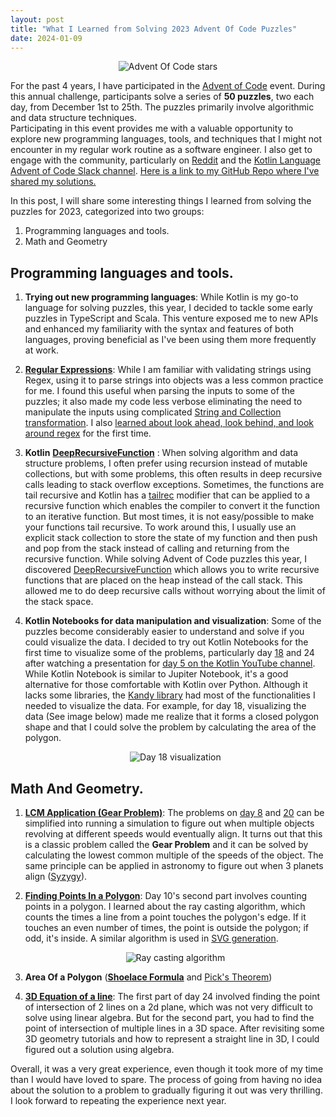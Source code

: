 ```yaml
---
layout: post
title: "What I Learned from Solving 2023 Advent Of Code Puzzles"
date: 2024-01-09
---
```


<p align="center">  
 <img src="/img/advent_of_code_ozioma_stars.png" alt="Advent Of Code stars">  
</p>  

For the past 4 years, I have participated in the [Advent of Code](https://adventofcode.com/2023/about) event. During this annual challenge, participants solve a series of **50 puzzles**, two each day, from December 1st to 25th. The puzzles primarily involve algorithmic and data structure techniques.  
Participating in this event provides me with a valuable opportunity to explore new programming languages, tools, and techniques that I might not encounter in my regular work routine as a software engineer. I also get to engage with the community, particularly on [Reddit](https://www.reddit.com/r/adventofcode/) and the [Kotlin Language Advent of Code Slack channel](https://kotlinlang.slack.com/archives/C87V9MQFK).
[Here is a link to my GitHub Repo where I've shared my solutions.](https://github.com/Oziomajnr/AdventOfCodeSolutions/tree/main/solutions/src/2023)

In this post, I will share some interesting things I learned from solving the puzzles for 2023, categorized into two groups:

1. Programming languages and tools.
2. Math and Geometry

## Programming languages and tools.

1. **Trying out new programming languages**:  While Kotlin is my go-to language for solving puzzles, this year, I decided to tackle some early puzzles in TypeScript and Scala. This venture exposed me to new APIs and enhanced my familiarity with the syntax and features of both languages, proving beneficial as I've been using them more frequently at work.

2. [**Regular Expressions**](https://en.wikipedia.org/wiki/Regular_expression#): While I am familiar with validating strings using Regex, using it to parse strings into objects was a less common practice for me. I found this useful when parsing the inputs to some of the puzzles; it also made my code less verbose eliminating the need to manipulate the inputs using complicated [String and Collection transformation](https://kotlinlang.org/docs/collection-transformations.html#string-representation). I also [learned about look ahead, look behind, and look around regex](https://www.regular-expressions.info/lookaround.html) for the first time.

3. **Kotlin** [**DeepRecursiveFunction**](https://kotlinlang.org/api/latest/jvm/stdlib/kotlin/-deep-recursive-function/) : When solving algorithm and data structure problems, I often prefer using recursion instead of mutable collections, but with some problems, this often results in deep recursive calls leading to stack overflow exceptions. Sometimes, the functions are tail recursive and Kotlin has a [tailrec](https://kotlinlang.org/docs/functions.html#tail-recursive-functions) modifier that can be applied to a recursive function which enables the compiler to convert it the function to an iterative function. But most times, it is not easy/possible to make your functions tail recursive. To work around this, I usually use an explicit stack collection to store the state of my function and then push and pop from the stack instead of calling and returning from the recursive function. While solving Advent of Code puzzles this year, I discovered [DeepRecursiveFunction](https://kotlinlang.org/api/latest/jvm/stdlib/kotlin/-deep-recursive-function/) which allows you to write recursive functions that are placed on the heap instead of the call stack. This allowed me to do deep recursive calls without worrying about the limit of the stack space.

4. **Kotlin Notebooks for data manipulation and visualization**:  Some of the puzzles become considerably easier to understand and solve if you could visualize the data. I decided to try out Kotlin Notebooks for the first time to visualize some of the problems, particularly day [18](https://adventofcode.com/2023/day/18) and 24 after watching a presentation for [day 5 on the Kotlin YouTube channel](https://www.youtube.com/watch?v=gLuXUlc6CnE). While Kotlin Notebook is similar to Jupiter Notebook, it's a good alternative for those comfortable with Kotlin over Python. Although it lacks some libraries, the [Kandy library](https://kotlin.github.io/kandy/welcome.html) had most of the functionalities I needed to visualize the data. For example, for day 18, visualizing the data (See image below) made me realize that it forms a closed polygon shape and that I could solve the problem by calculating the area of the polygon.

    <p align="center">  
     <img src="/img/advent_of_code_map.png" alt="Day 18 visualization">  
    </p>  

## Math And Geometry.

1. [**LCM Application (Gear Problem)**](https://en.wikipedia.org/wiki/Least_common_multiple#Gears_problem):  The problems on [day 8](https://adventofcode.com/2023/day/8) and [20](https://adventofcode.com/2023/day/20) can be simplified into running a simulation to figure out when multiple objects revolving at different speeds would eventually align. It turns out that this is a classic problem called the **Gear Problem** and it can be solved by calculating the lowest common multiple of the speeds of the object. The same principle can be applied in astronomy to figure out when 3 planets align ([Syzygy](https://en.wikipedia.org/wiki/Syzygy_%28astronomy%29)).

2. [**Finding Points In a Polygon**](https://en.wikipedia.org/wiki/Point_in_polygon#Ray_casting_algorithm):  Day 10's second part involves counting points in a polygon. I learned about the ray casting algorithm, which counts the times a line from a point touches the polygon's edge. If it touches an even number of times, the point is outside the polygon; if odd, it's inside. A similar algorithm is used in [SVG generation](https://en.wikipedia.org/wiki/Point_in_polygon#SVG).

    <p align="center">  
     <img src="/img/ray_casting.png" alt="Ray casting algorithm">  
    </p>

3. **Area Of a Polygon** ([**Shoelace Formula**](https://en.wikipedia.org/wiki/Shoelace_formula) and [Pick's  Theorem](https://en.wikipedia.org/wiki/Pick%27s_theorem))

4. [**3D Equation of a line**](https://www.youtube.com/watch?v=uXnWQIumLNA): The first part of day 24 involved finding the point of intersection of 2 lines on a 2d plane, which was not very difficult to solve using linear algebra. But for the second part, you had to find the point of intersection of multiple lines in a 3D space. After revisiting some 3D geometry tutorials and how to represent a straight line in 3D, I could figured out a solution using algebra.

Overall, it was a very great experience, even though it took more of my time than I would have loved to spare. The process of going from having no idea about the solution to a problem to gradually figuring it out was very thrilling. I look forward to repeating the experience next year.
